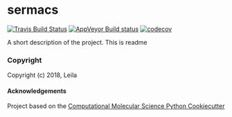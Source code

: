 sermacs
==============================
[//]: # (Badges)
[![Travis Build Status](https://travis-ci.org/REPLACE_WITH_OWNER_ACCOUNT/sermacs.png)](https://travis-ci.org/REPLACE_WITH_OWNER_ACCOUNT/sermacs)
[![AppVeyor Build status](https://ci.appveyor.com/api/projects/status/REPLACE_WITH_APPVEYOR_LINK/branch/master?svg=true)](https://ci.appveyor.com/project/REPLACE_WITH_OWNER_ACCOUNT/sermacs/branch/master)
[![codecov](https://codecov.io/gh/REPLACE_WITH_OWNER_ACCOUNT/sermacs/branch/master/graph/badge.svg)](https://codecov.io/gh/REPLACE_WITH_OWNER_ACCOUNT/sermacs/branch/master)

A short description of the project.
This is readme


### Copyright

Copyright (c) 2018, Leila


#### Acknowledgements
 
Project based on the 
[Computational Molecular Science Python Cookiecutter](https://github.com/molssi/cookiecutter-cms)
